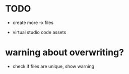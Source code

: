 # TODO

- create more -x files


- virtual studio code assets



# warning about overwriting?

- check if files are unique, show warning
